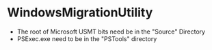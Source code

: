 # WindowsMigrationUtility

- The root of Microsoft USMT bits need be in the "Source" Directory
- PSExec.exe need to be in the "PSTools" directory